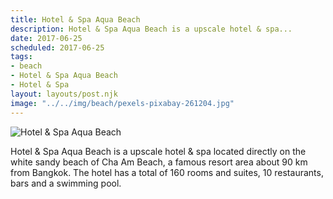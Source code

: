 ```yaml
---
title: Hotel & Spa Aqua Beach
description: Hotel & Spa Aqua Beach is a upscale hotel & spa...
date: 2017-06-25
scheduled: 2017-06-25
tags:
- beach
- Hotel & Spa Aqua Beach
- Hotel & Spa
layout: layouts/post.njk
image: "../../img/beach/pexels-pixabay-261204.jpg"
---
```


![Hotel & Spa Aqua Beach](../../img/beach/pexels-pixabay-261204.jpg)

Hotel & Spa Aqua Beach is a upscale hotel & spa located directly on the white sandy beach of Cha Am Beach, a famous resort area about 90 km from Bangkok. The hotel has a total of 160 rooms and suites, 10 restaurants, bars and a swimming pool.